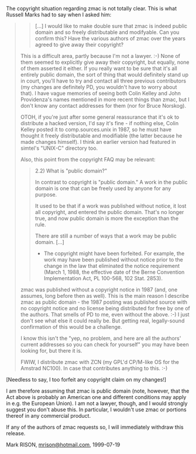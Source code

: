 The copyright situation regarding zmac is not totally clear.
This is what Russell Marks had to say when I asked him:

> > [...] I would
> > like to make double sure that zmac is indeed public domain and so
> > freely distributable and modifyable.  Can you confirm this?  Have the
> > various authors of zmac over the years agreed to give away their
> > copyright?
> 
> This is a difficult area, partly because I'm not a lawyer. :-) None of
> them seemed to explicitly give away their copyright, but equally, none
> of them asserted it either. If you really want to be sure that it's
> all entirely public domain, the sort of thing that would definitely
> stand up in court, you'll have to try and contact all three previous
> contributors (my changes are definitely PD, you wouldn't have to worry
> about that). I have vague memories of seeing both Colin Kelley and
> John Providenza's names mentioned in more recent things than zmac, but
> I don't know any contact addresses for them (nor for Bruce Norskog).
> 
> OTOH, if you're just after some general reassurance that it's ok to
> distribute a hacked version, I'd say it's fine - if nothing else,
> Colin Kelley posted it to comp.sources.unix in 1987, so he must have
> thought it freely distributable and modifiable (the latter because he
> made changes himself). I think an earlier version had featured in
> simtel's "UNIX-C" directory too.
> 
> Also, this point from the copyright FAQ may be relevant:
> 
> > 2.2) What is "public domain?"
> >
> > In contrast to copyright is "public domain."  A work in the public domain
> > is one that can be freely used by anyone for any purpose.
> >
> > It used to be that if a work was published without notice, it lost all
> > copyright, and entered the public domain.  That's no longer true, and now
> > public domain is more the exception than the rule.
> >
> > There are still a number of ways that a work may be public domain.
> [...]
> >  - The copyright might have been forfeited.  For example, the work
> >    may have been published without notice prior to the change in
> >    the law that eliminated the notice requirement (March 1, 1988,
> >    the effective date of the Berne Convention Implementation Act,
> >    PL 100-568, 102 Stat. 2853).
> 
> zmac was published without a copyright notice in 1987 (and, one
> assumes, long before then as well). This is the main reason I describe
> zmac as public domain - the 1987 posting was published source with no
> copyright notice and no license being distributed for free by one of
> the authors. That smells of PD to me, even without the above. :-) I
> just don't see what else it could really be. But getting real,
> legally-sound confirmation of this would be a challenge.
> 
> I know this isn't the "yep, no problem, and here are all the authors'
> current addresses so you can check for yourself" you may have been
> looking for, but there it is.
> 
> FWIW, I distribute zmac with ZCN (my GPL'd CP/M-like OS for the
> Amstrad NC100). In case that contributes anything to this. :-)

[Needless to say, I too forfeit any copyright claim on my changes!]

I am therefore assuming that zmac is public domain (note, however,
that the Act above is probably an American one and different
conditions may apply in e.g. the European Union).  I am not a
lawyer, though, and I would strongly suggest you don't abuse this.
In particular, I wouldn't use zmac or portions thereof in any
commercial product.

If any of the authors of zmac requests so, I will immediately
withdraw this release.


Mark RISON, <mrison@hotmail.com>, 1999-07-19
